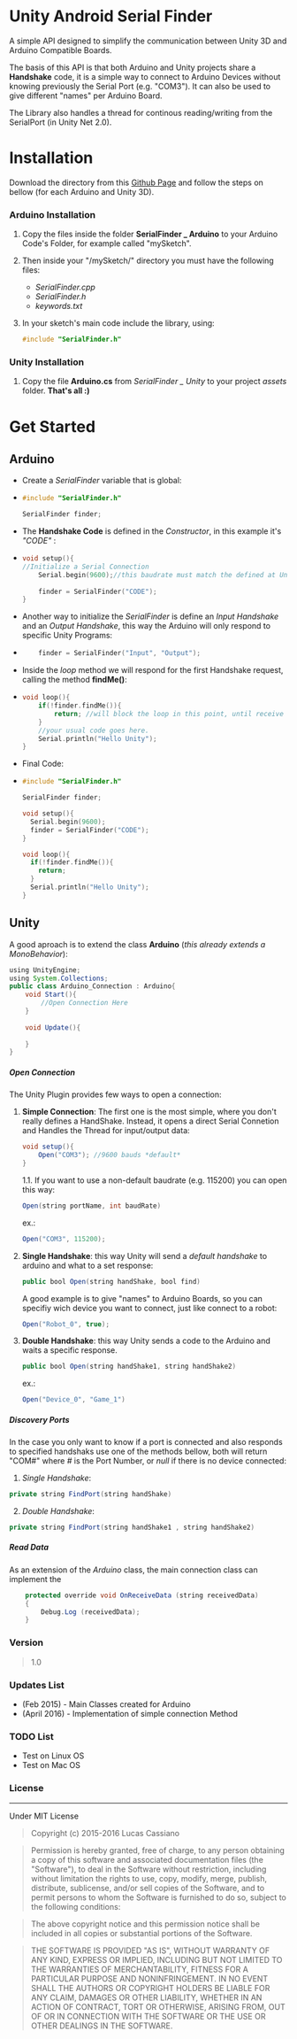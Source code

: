 Unity Android Serial Finder
=================
A simple API designed to simplify the communication between Unity 3D and Arduino Compatible Boards. 

The basis of this API is that both Arduino and Unity projects share a **Handshake** code, it is a simple way to connect to Arduino Devices without knowing previously the Serial Port (e.g. "COM3"). It can also be used to give different "names" per Arduino Board.

The Library also handles a thread for continous reading/writing from the SerialPort (in Unity Net 2.0).

# Installation
Download the directory from this [Github Page](https://github.com/lucascassiano/Unity-Arduino-Serial-Port-Finder/) and follow the steps on bellow (for each Arduino and Unity 3D).


### Arduino Installation
1. Copy the files inside the folder **SerialFinder _ Arduino** to your Arduino Code's Folder, for example called "mySketch".
2. Then inside your "/mySketch/" directory you must have the following files:
   - *SerialFinder.cpp*
   - *SerialFinder.h*
   - *keywords.txt*
3. In your sketch's main code include the library, using:

    ```c
    #include "SerialFinder.h"
    ```
    
### Unity Installation
1. Copy the file **Arduino.cs** from *SerialFinder _ Unity* to your project *assets* folder. **That's all :)**

# Get Started
## Arduino
- Create a *SerialFinder* variable that is global:
- 
    ```c
    #include "SerialFinder.h"
    
    SerialFinder finder;
    ```
    
- The **Handshake Code** is defined in the *Constructor*, in this example it's *"CODE"* :
- 
    ```c
    void setup(){
    //Initialize a Serial Connection
        Serial.begin(9600);//this baudrate must match the defined at Unity's Plugin.
        
        finder = SerialFinder("CODE");
    }
    ```
    
- Another way to initialize the *SerialFinder* is define an *Input Handshake* and an *Output Handshake*, this way the Arduino will only respond to specific Unity Programs: 
- 
    ```c
        finder = SerialFinder("Input", "Output");
    ```
    
- Inside the *loop* method we will respond for the first Handshake request, calling the method **findMe()**:
- 
    ```c
    void loop(){
        if(!finder.findMe()){
            return; //will block the loop in this point, until receive a proper handshake
        }
        //your usual code goes here.
        Serial.println("Hello Unity");
    }
    ```
    
- Final Code:
- 
    ```c
    #include "SerialFinder.h"
    
    SerialFinder finder;

    void setup(){
      Serial.begin(9600);
      finder = SerialFinder("CODE");
    }
    
    void loop(){
      if(!finder.findMe()){
        return;
      }
      Serial.println("Hello Unity");
    }
    ```
    
## Unity
A good aproach is to extend the class **Arduino** (*this already extends a MonoBehavior*):

```java
using UnityEngine;
using System.Collections;
public class Arduino_Connection : Arduino{
    void Start(){
        //Open Connection Here
    }
    
    void Update(){
    
    }
}
```

##### Open Connection
The Unity Plugin provides few ways to open a connection:
1. **Simple Connection**: The first one is the most simple, where you don't really defines a HandShake. Instead, it opens a direct Serial Connetion and Handles the Thread for input/output data:

    ```java
    void setup(){
        Open("COM3"); //9600 bauds *default* 
    }
    ```
    
    1.1. If you want to use a non-default baudrate (e.g. 115200) you can open this way:
    
    ```java
    Open(string portName, int baudRate)
    ````
    
    ex.:
    
    ```java
    Open("COM3", 115200);
    ```
    
2. **Single Handshake**: this way Unity will send a *default handshake* to arduino and what to a set response:

    ```java
    public bool Open(string handShake, bool find)
    ```
    
    A good example is to give "names" to Arduino Boards, so you can specifiy wich device you want to connect, just like connect to a robot:
    
    ```java
    Open("Robot_0", true);
    ```
    
3. **Double Handshake**: this way Unity sends a code to the Arduino and waits a specific response.

    ```java
    public bool Open(string handShake1, string handShake2)
    ```
    
    ex.:
    
    ```java
    Open("Device_0", "Game_1")
    ```

##### Discovery Ports
In the case you only want to know if a port is connected and also responds to specified handshaks use one of the methods bellow, both will return "COM#" where *#* is the Port Number, or *null* if there is no device connected:

1. *Single Handshake*:

```java
private string FindPort(string handShake)
```
2. *Double Handshake*:
```java
private string FindPort(string handShake1 , string handShake2)
```

##### Read Data
As an extension of the *Arduino* class, the main connection class can implement the 
```java
	protected override void OnReceiveData (string receivedData)
	{
		Debug.Log (receivedData);
	}
```
### Version
>1.0

### Updates List
* (Feb 2015) - Main Classes created for Arduino
* (April 2016) - Implementation of simple connection Method

### TODO List
* Test on Linux OS
* Test on Mac OS

### License
----
Under MIT License
> Copyright (c) 2015-2016 Lucas Cassiano

> Permission is hereby granted, free of charge, to any person obtaining a copy of this software and associated documentation files (the "Software"), to deal in the Software without restriction, including without limitation the rights to use, copy, modify, merge, publish, distribute, sublicense, and/or sell copies of the Software, and to permit persons to whom the Software is furnished to do so, subject to the following conditions:

>The above copyright notice and this permission notice shall be included in all copies or substantial portions of the Software.

>THE SOFTWARE IS PROVIDED "AS IS", WITHOUT WARRANTY OF ANY KIND, EXPRESS OR IMPLIED, INCLUDING BUT NOT LIMITED TO THE WARRANTIES OF MERCHANTABILITY, FITNESS FOR A PARTICULAR PURPOSE AND NONINFRINGEMENT. IN NO EVENT SHALL THE AUTHORS OR COPYRIGHT HOLDERS BE LIABLE FOR ANY CLAIM, DAMAGES OR OTHER LIABILITY, WHETHER IN AN ACTION OF CONTRACT, TORT OR OTHERWISE, ARISING FROM, OUT OF OR IN CONNECTION WITH THE SOFTWARE OR THE USE OR OTHER DEALINGS IN THE SOFTWARE.


